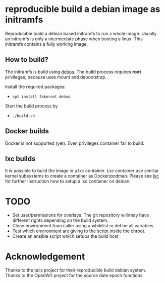 # reproducible build a debian image as initramfs

Reproducible build a debian based initramfs to run a whole image.
Usually an initramfs is only a intermediate phase when booting a linux.
This initramfs contains a fully working image.

## How to build?

The initramfs is build using [debos](https://github.com/go-debos/debos).
The build process requires **root** privileges, because uses mount and debootstrap.

Install the required packages:

* `apt install fakeroot debos`

Start the build process by

* `./build.sh`

## Docker builds

Docker is not supported (yet). Even privileges container fail to build.

## lxc builds

It is possible to build the image in a lxc container. Lxc container use similiar kernel subsystems to create a container as Docker/podman.
Please see [lxc](./docs/lxc.md) for further instruction how to setup a lxc container on debian.

# TODO

- Set user/permissions for overlays. The git repository will/may have different rights depending on the build system.
- Clean environment from caller using a whilelist or define all variables.
- Test which environment are giving to the script inside the chroot.
- Create an ansible script which setups the build host

# Acknowledgement

Thanks to the tails project for their reproducible build debian system.
Thanks to the OpenWrt project for the source date epoch functions.
